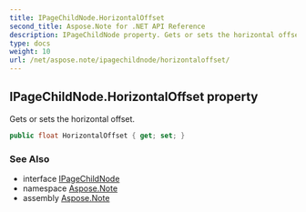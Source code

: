 ```yaml
---
title: IPageChildNode.HorizontalOffset
second_title: Aspose.Note for .NET API Reference
description: IPageChildNode property. Gets or sets the horizontal offset
type: docs
weight: 10
url: /net/aspose.note/ipagechildnode/horizontaloffset/
---
```

## IPageChildNode.HorizontalOffset property

Gets or sets the horizontal offset.

```csharp
public float HorizontalOffset { get; set; }
```

### See Also

* interface [IPageChildNode](../)
* namespace [Aspose.Note](../../ipagechildnode/)
* assembly [Aspose.Note](../../../)


